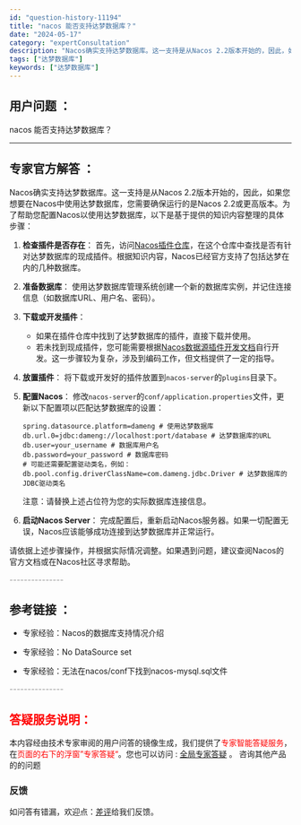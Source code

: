 ```yaml
---
id: "question-history-11194"
title: "nacos 能否支持达梦数据库？"
date: "2024-05-17"
category: "expertConsultation"
description: "Nacos确实支持达梦数据库。这一支持是从Nacos 2.2版本开始的，因此，如果您想要在Nacos中使用达梦数据库，您需要确保运行的是Nacos 2.2或更高版本。为了帮助您配置Nacos以使用达梦数据库，以下是基于提供的知识内容整理的具体步骤：1. **检查插件是否存在**：   首先，访问[N"
tags: ["达梦数据库"]
keywords: ["达梦数据库"]
---
```


## 用户问题 ： 
 nacos 能否支持达梦数据库？  

---------------
## 专家官方解答 ：

Nacos确实支持达梦数据库。这一支持是从Nacos 2.2版本开始的，因此，如果您想要在Nacos中使用达梦数据库，您需要确保运行的是Nacos 2.2或更高版本。为了帮助您配置Nacos以使用达梦数据库，以下是基于提供的知识内容整理的具体步骤：

1. **检查插件是否存在**：
   首先，访问[Nacos插件仓库](https://github.com/nacos-group/nacos-plugin)，在这个仓库中查找是否有针对达梦数据库的现成插件。根据知识内容，Nacos已经官方支持了包括达梦在内的几种数据库。

2. **准备数据库**：
   使用达梦数据库管理系统创建一个新的数据库实例，并记住连接信息（如数据库URL、用户名、密码）。

3. **下载或开发插件**：
   - 如果在插件仓库中找到了达梦数据库的插件，直接下载并使用。
   - 若未找到现成插件，您可能需要根据[Nacos数据源插件开发文档](https://nacos.io/docs/latest/plugin/datasource-plugin/)自行开发。这一步骤较为复杂，涉及到编码工作，但文档提供了一定的指导。

4. **放置插件**：
   将下载或开发好的插件放置到`nacos-server`的`plugins`目录下。

5. **配置Nacos**：
   修改`nacos-server`的`conf/application.properties`文件，更新以下配置项以匹配达梦数据库的设置：
   ```
   spring.datasource.platform=dameng # 使用达梦数据库
   db.url.0=jdbc:dameng://localhost:port/database # 达梦数据库的URL
   db.user=your_username # 数据库用户名
   db.password=your_password # 数据库密码
   # 可能还需要配置驱动类名，例如：
   db.pool.config.driverClassName=com.dameng.jdbc.Driver # 达梦数据库的JDBC驱动类名
   ```
   注意：请替换上述占位符为您的实际数据库连接信息。

6. **启动Nacos Server**：
   完成配置后，重新启动Nacos服务器。如果一切配置无误，Nacos应该能够成功连接到达梦数据库并正常运行。

请依据上述步骤操作，并根据实际情况调整。如果遇到问题，建议查阅Nacos的官方文档或在Nacos社区寻求帮助。


<font color="#949494">---------------</font> 


## 参考链接 ：

* 专家经验：Nacos的数据库支持情况介绍 
 
 * 专家经验：No DataSource set 
 
 * 专家经验：无法在nacos/conf下找到nacos-mysql.sql文件 


 <font color="#949494">---------------</font> 
 


## <font color="#FF0000">答疑服务说明：</font> 

本内容经由技术专家审阅的用户问答的镜像生成，我们提供了<font color="#FF0000">专家智能答疑服务</font>，在<font color="#FF0000">页面的右下的浮窗”专家答疑“</font>。您也可以访问 : [全局专家答疑](https://answer.opensource.alibaba.com/docs/intro) 。 咨询其他产品的的问题

### 反馈
如问答有错漏，欢迎点：[差评](https://ai.nacos.io/user/feedbackByEnhancerGradePOJOID?enhancerGradePOJOId=13733)给我们反馈。
